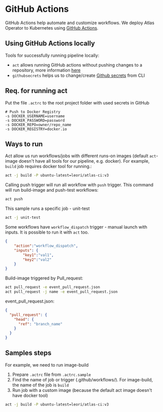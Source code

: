 # GitHub Actions
GitHub Actions help automate and customize workflows. We deploy Atlas Operator to Kubernetes using [GitHub Actions](https://docs.github.com/en/actions).

## Using GitHub Actions locally
Tools for successfully running pipeline locally:
- `act` allows running GitHub actions without pushing changes to a repository, more information [here](https://github.com/nektos/act)
- `githubsecrets` helps us to change/create [Github secrets](https://github.com/unfor19/githubsecrets) from CLI

## Req. for running act
Put the file `.actrc` to the root project folder with used secrets in GitHub

```
# Push to Docker Registry
-s DOCKER_USERNAME=username
-s DOCKER_PASSWORD=password
-s DOCKER_REPO=owner/repo_name
-s DOCKER_REGISTRY=docker.io
```

## Ways to run

Act allow us run workflows/jobs with different runs-on images (default `act`-image doesn't have all tools for our pipeline, e.g. docker). For example, `build` job requires docker tool for running.:

```bash
act -j build -P ubuntu-latest=leori/atlas-ci:v3
```

Calling push trigger will run all workflow with `push` trigger. This command will run build-image and push-test workflows:

```bash
act push
```

This sample runs a specific job - unit-test

```bash
act -j unit-test
```

Some workflows have `workflow_dispatch` trigger - manual launch with inputs. It is possible to run it with `act` too.

```json
{
	"action":"workflow_dispatch",
	"inputs": {
		"key1":"val1",
		"key2":"val2"
	}
}
```

Build-image triggered by Pull_request:

```bash
act pull_request -e event_pull_request.json
act pull_request -j name -e event_pull_request.json
```

event_pull_request.json:

```json
{
  "pull_request": {
    "head": {
      "ref": "branch_name"
    }
  }
}
```

## Samples steps

For example, we need to run image-build
1. Prepare `.actrc` file from `.actrc.sample`
2. Find the name of job or trigger (.github/workflows/). For image-build, the name of the job is `build`
3. Run job with a custom image (because the default act image doesn't have docker tool)

```bash
act -j build -P ubuntu-latest=leori/atlas-ci:v3
```
